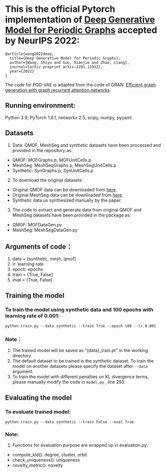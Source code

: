 # This is the official Pytorch implementation of [Deep Generative Model for Periodic Graphs](https://arxiv.org/pdf/2201.11932.pdf) accepted by NeurIPS 2022:
```
@article{wang2022deep,
  title={Deep Generative Model for Periodic Graphs},
  author={Wang, Shiyu and Guo, Xiaojie and Zhao, Liang},
  journal={arXiv preprint arXiv:2201.11932},
  year={2022}
}
```
The code for PGD-VAE is adapted from the code of GRAN: [Efficient graph generation with graph recurrent attention networks](https://github.com/lrjconan/GRAN).

## Running environment:
Python 3.9; PyTorch 1.8.1, networkx 2.5, scipy, numpy, pyyaml

## Datasets
1. Data: QMOF, MeshSeg and synthetic datasets have been processed and provided in the repository as: 

- QMOF: MOFGraphs.p, MOFUnitCells.p
- MeshSeg: MeshSeqGraphs.p, MeshSegUnitCells.p
- Synthetic: SynGraphs.p, SynUnitCells.p

2. To download the original datasets:

- Original QMOF data can be downloaded from [here](https://github.com/arosen93/QMOF).
- Original MeshSeg data can be downloaded from [here](https://segeval.cs.princeton.edu/).
- Synthetic data us synthesized manually by the paper.

3. The code to extract and generate data from original QMOF and MeshSeg datasets have been provided in the package as:

- QMOF: MOFDataGen.py
- MeshSeg: MeshSegDataGen.py

## Arguments of code：
1. data = {synthetic, mesh, qmof}
2. lr: learning rate
3. epoch: epochs
4. train = {True, False}
5. eval = {True, False}

## Training the model

### To train the model using synthetic data and 100 epochs with learning rate of 0.001:

```python train.py --data synthetic --train True --epoch 100 --lr 0.001```

### Note：
1. The trained model will be saved as "{data}_train.pt" in the working directory.
2. The default dataset to be trained is the synthetic dataset. To train the model on another datasets please specify the dataset after ```--data``` argument.
3. To train the model with different penalties on KL divergence terms, please manually modify the code in ```model.py``` , line 293.

## Evaluating the model

### To evaluate trained model:
```python train.py --data synthetic --train False --eval True```

### Note:
1. Functions for evaluation purpose are wrapped up in evaluation.py:
- compute_kld(): degree, cluster, orbit
- check_uniqueness(): uniqueness
- novelty_metric(): novelty
